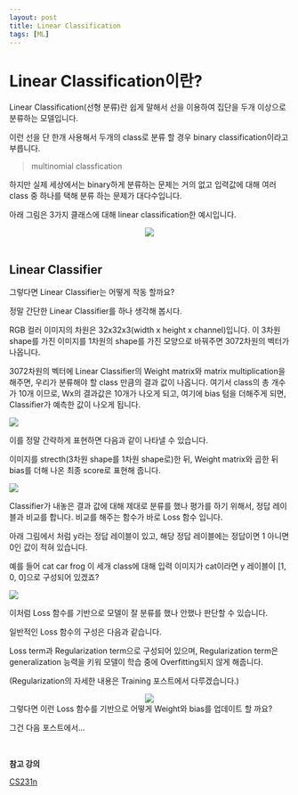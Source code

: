 ```yaml
---
layout: post
title: Linear Classification
tags: [ML]
---
```


# Linear Classification이란?

Linear Classification(선형 분류)란 쉽게 말해서 선을 이용하여 집단을 두개 이상으로 분류하는 모델입니다. 

이런 선을 단 한개 사용해서 두개의 class로 분류 할 경우 binary classification이라고 부릅니다.

> multinomial classfication

하지만 실제 세상에서는 binary하게 분류하는 문제는 거의 없고 입력값에 대해 여러 class 중 하나를 택해 분류 하는 문제가 대다수입니다.

아래 그림은 3가지 클래스에 대해 linear classification한 예시입니다.

<center><img src="https://user-images.githubusercontent.com/31475037/59895096-332c9400-941e-11e9-972d-860e918152cb.png"></center>
<br>

## Linear Classifier

그렇다면 Linear Classifier는 어떻게 작동 할까요?

정말 간단한 Linear Classifier를 하나 생각해 봅시다.

RGB 컬러 이미지의 차원은 32x32x3(width x height x channel)입니다. 이 3차원 shape를 가진 이미지를 1차원의 shape를 가진 모양으로 바꿔주면 3072차원의 벡터가 나옵니다.

3072차원의 벡터에 Linear Classifier의 Weight matrix와 matrix multiplication을 해주면, 우리가 분류해야 할 class 만큼의 결과 값이 나옵니다. 여기서 class의 총 개수가 10개 이므로, Wx의 결과값은 10개가 나오게 되고, 여기에 bias 텀을 더해주게 되면, Classifier가 예측한 값이 나오게 됩니다.

![](https://user-images.githubusercontent.com/31475037/59840463-5c511400-938d-11e9-9a9b-b4af352a0067.png)

이를 정말 간략하게 표현하면 다음과 같이 나타낼 수 있습니다. 

이미지를 strecth(3차원 shape를 1차원 shape로)한 뒤, Weight matrix와 곱한 뒤 bias를 더해 나온 최종 score로 표현해 줍니다. 



![](https://user-images.githubusercontent.com/31475037/59840464-5ce9aa80-938d-11e9-8ce3-faf28fb0812a.png)

Classifier가 내놓은 결과 값에 대해 제대로 분류를 했나 평가를 하기 위해서, 정답 레이블과 비교를 합니다. 비교를 해주는 함수가 바로 Loss 함수 입니다.

아래 그림에서 처럼 y라는 정답 레이블이 있고, 해당 정답 레이블에는 정답이면 1 아니면 0인 값이 적혀 있습니다.

예를 들어 cat car frog 이 세개 class에 대해 입력 이미지가 cat이라면 y 레이블이 [1, 0, 0]으로 구성되어 있겠죠?

![](https://user-images.githubusercontent.com/31475037/59840465-5ce9aa80-938d-11e9-8bc5-7d7da97cb58a.png)

이처럼 Loss 함수를 기반으로 모델이 잘 분류를 했나 안했나 판단할 수 있습니다.

일반적인 Loss 함수의 구성은 다음과 같습니다.

Loss term과 Regularization term으로 구성되어 있으며, Regularization term은 generalization 능력을 키워 모델이 학습 중에 Overfitting되지 않게 해줍니다.

(Regularization의 자세한 내용은 Training 포스트에서 다루겠습니다.)

<center><img src="https://user-images.githubusercontent.com/31475037/59832157-3cfeba80-937e-11e9-8862-aaff57cff62f.png"></center>
그렇다면 이런 Loss 함수를 기반으로 어떻게 Weight와 bias를 업데이트 할 까요?

그건 다음 포스트에서... 

<br>

**참고 강의**

[CS231n](https://www.youtube.com/playlist?list=PL3FW7Lu3i5JvHM8ljYj-zLfQRF3EO8sYv)

<br>

